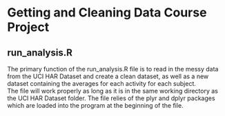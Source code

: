 # Getting and Cleaning Data Course Project

## run_analysis.R

The primary function of the run_analysis.R file is to read in the messy data from the UCI HAR Dataset and create a clean dataset, as well as a new dataset containing the averages for each activity for each subject.  
The file will work properly as long as it is in the same working directory as the UCI HAR Dataset folder. 
The file relies of the plyr and dplyr packages which are loaded into the program at the beginning of the file. 